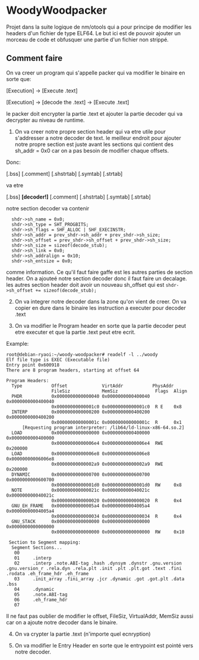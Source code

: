 # WoodyWoodpacker
Projet dans la suite logique de nm/otools qui a pour principe de modifier les headers d'un fichier de type ELF64. Le but ici est de pouvoir ajouter un morceau de code et obfusquer une partie d'un fichier non strippé.

## Comment faire

On va creer un program qui s'appelle packer qui va modifier le binaire en sorte que:

[Execution] -> [Execute .text]

[Execution] -> [decode the .text] -> [Execute .text]

le packer doit encrypter la partie .text et ajouter la partie decoder qui va decrypter au niveau de runtime.

1. On va creer notre propre section header qui va etre utile pour s'addresser a notre decoder de text.
le meilleur endroit pour ajouter notre propre section est juste avant les sections qui contient des sh_addr = 0x0 car on a pas besoin de modifier chaque offsets.

Donc:

[.bss] [.comment] [.shstrtab] [.symtab] [.strtab]

va etre

[.bss] __[decoder!]__ [.comment] [.shstrtab] [.symtab] [.strtab]

notre section decoder va contenir

```
  shdr->sh_name = 0x0;
  shdr->sh_type = SHT_PROGBITS;
  shdr->sh_flags = SHF_ALLOC | SHF_EXECINSTR;
  shdr->sh_addr = prev_shdr->sh_addr + prev_shdr->sh_size;
  shdr->sh_offset = prev_shdr->sh_offset + prev_shdr->sh_size;
  shdr->sh_size = sizeof(decode_stub);
  shdr->sh_link = 0x0;
  shdr->sh_addralign = 0x10;
  shdr->sh_entsize = 0x0;
```

comme information. Ce qu'il faut faire gaffe est les autres parties de section header.
On a ajouteé notre section decoder donc il faut faire un decalage.
les autres section header doit avoir un nouveau sh_offset qui est `shdr->sh_offset += sizeof(decode_stub);`

2. On va integrer notre decoder dans la zone qu'on vient de creer.
On va copier en dure dans le binaire les instruction a executer pour decoder .text

3. On va modifier le Program header en sorte que la partie decoder peut etre executer et que la partie .text peut etre ecrit. 

Example:

```
root@debian-ryaoi:~/woody-woodpacker# readelf -l ../woody
Elf file type is EXEC (Executable file)
Entry point 0x600918
There are 8 program headers, starting at offset 64

Program Headers:
  Type           Offset             VirtAddr           PhysAddr
                 FileSiz            MemSiz              Flags  Align
  PHDR           0x0000000000000040 0x0000000000400040 0x0000000000400040
                 0x00000000000001c0 0x00000000000001c0  R E    0x8
  INTERP         0x0000000000000200 0x0000000000400200 0x0000000000400200
                 0x000000000000001c 0x000000000000001c  R      0x1
      [Requesting program interpreter: /lib64/ld-linux-x86-64.so.2]
  LOAD           0x0000000000000000 0x0000000000400000 0x0000000000400000
                 0x00000000000006e4 0x00000000000006e4  RWE    0x200000
  LOAD           0x00000000000006e8 0x00000000006006e8 0x00000000006006e8
                 0x00000000000002a9 0x00000000000002a9  RWE    0x200000
  DYNAMIC        0x0000000000000700 0x0000000000600700 0x0000000000600700
                 0x00000000000001d0 0x00000000000001d0  RW     0x8
  NOTE           0x000000000000021c 0x000000000040021c 0x000000000040021c
                 0x0000000000000020 0x0000000000000020  R      0x4
  GNU_EH_FRAME   0x00000000000005a4 0x00000000004005a4 0x00000000004005a4
                 0x0000000000000034 0x0000000000000034  R      0x4
  GNU_STACK      0x0000000000000000 0x0000000000000000 0x0000000000000000
                 0x0000000000000000 0x0000000000000000  RW     0x10

 Section to Segment mapping:
  Segment Sections...
   00
   01     .interp
   02     .interp .note.ABI-tag .hash .dynsym .dynstr .gnu.version .gnu.version_r .rela.dyn .rela.plt .init .plt .plt.got .text .fini .rodata .eh_frame_hdr .eh_frame
   03     .init_array .fini_array .jcr .dynamic .got .got.plt .data .bss
   04     .dynamic
   05     .note.ABI-tag
   06     .eh_frame_hdr
   07
```

Il ne faut pas oublier de modifier le offset, FileSiz, VirtualAddr, MemSiz aussi car on a ajoute notre decoder dans le binaire.

4. On va crypter la partie .text (n'importe quel ecnryption)

5. On va modifier le Entry Header en sorte que le entrypoint est pointé vers notre decoder.








